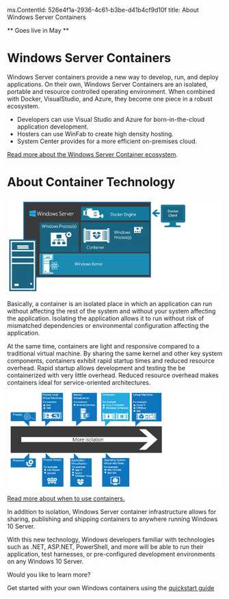 ms.ContentId: 526e4f1a-2936-4c61-b3be-d41b4cf9d10f
title: About Windows Server Containers

** Goes live in May **

# Windows Server Containers #

Windows Server containers provide a new way to develop, run, and deploy applications.  On their own, Windows Server Containers are an isolated, portable and resource controlled operating environment. When combined with Docker, VisualStudio, and Azure, they become one piece in a robust ecosystem.

- Developers can use Visual Studio and Azure for born-in-the-cloud application development.
- Hosters can use WinFab to create high density hosting.
- System Center provides for a more efficient on-premises cloud.

[Read more about the Windows Server Container ecosystem](container_ecosystem.md).


# About Container Technology #

![](media\WindowsServerContainer.png)

Basically, a container is an isolated place in which an application can run without affecting the rest of the system and without your system affecting the application. Isolating the application allows it to run without risk of mismatched dependencies or environmental configuration affecting the application.

At the same time, containers are light and responsive compared to a traditional virtual machine. By sharing the same kernel and other key system components, containers exhibit rapid startup times and reduced resource overhead. Rapid startup allows development and testing the be containerized with very little overhead. Reduced resource overhead makes containers ideal for service-oriented architectures.

![](media\isolationSpectrum.png)

[Read more about when to use containers.](when_containers.md)

In addition to isolation, Windows Server container infrastructure allows for sharing, publishing and shipping containers to anywhere running Windows 10 Server.

With this new technology, Windows developers familiar with technologies such as .NET, ASP.NET, PowerShell, and more will be able to run their application, test harnesses, or pre-configured development environments on any Windows 10 Server.  

Would you like to learn more?

Get started with your own Windows containers using the [quickstart guide](..\quick_start\hello_world.md)

